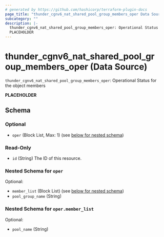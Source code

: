 ```yaml
---
# generated by https://github.com/hashicorp/terraform-plugin-docs
page_title: "thunder_cgnv6_nat_shared_pool_group_members_oper Data Source - terraform-provider-thunder"
subcategory: ""
description: |-
  thunder_cgnv6_nat_shared_pool_group_members_oper: Operational Status for the object members
  PLACEHOLDER
---
```


# thunder_cgnv6_nat_shared_pool_group_members_oper (Data Source)

`thunder_cgnv6_nat_shared_pool_group_members_oper`: Operational Status for the object members

__PLACEHOLDER__



<!-- schema generated by tfplugindocs -->
## Schema

### Optional

- `oper` (Block List, Max: 1) (see [below for nested schema](#nestedblock--oper))

### Read-Only

- `id` (String) The ID of this resource.

<a id="nestedblock--oper"></a>
### Nested Schema for `oper`

Optional:

- `member_list` (Block List) (see [below for nested schema](#nestedblock--oper--member_list))
- `pool_group_name` (String)

<a id="nestedblock--oper--member_list"></a>
### Nested Schema for `oper.member_list`

Optional:

- `pool_name` (String)


